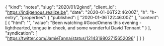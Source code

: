 {
  "kind": "notes",
  "slug": "2020/01/2gknd",
  "client_id": "https://indigenous.realize.be",
  "date": "2020-01-06T22:46:00Z",
  "h": "h-entry",
  "properties": {
    "published": [
      "2020-01-06T22:46:00Z"
    ],
    "content": [
      {
        "html": "",
        "value": "Been watching #GoodOmens this evening - lighthearted, tongue in cheek, and some wonderful David Tennant "
      }
    ],
    "syndication": [
      "https://twitter.com/JamieTanna/status/1214319802715652096"
    ]
  }
}
